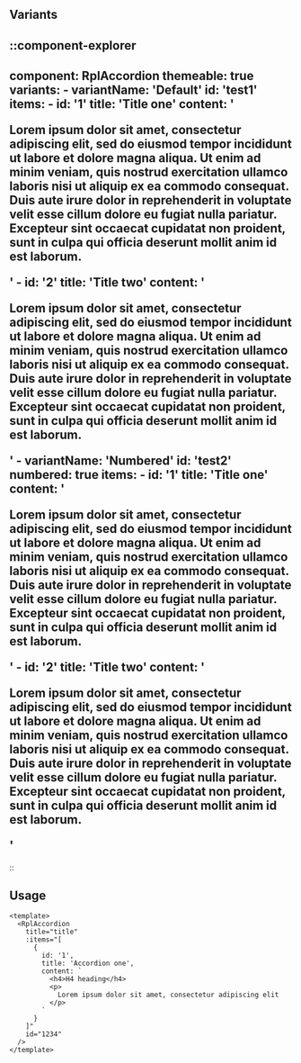 ## Variants

::component-explorer
---
  component: RplAccordion
  themeable: true
  variants:
    - 
      variantName: 'Default'
      id: 'test1'
      items:
        - 
          id: '1'
          title: 'Title one'
          content: '<p>Lorem ipsum dolor sit amet, consectetur adipiscing elit, sed do eiusmod tempor incididunt ut labore
        et dolore magna aliqua. Ut enim ad minim veniam, quis nostrud exercitation ullamco laboris nisi ut
        aliquip ex ea commodo consequat. Duis aute irure dolor in reprehenderit in voluptate velit esse
        cillum dolore eu fugiat nulla pariatur. Excepteur sint occaecat cupidatat non proident, sunt in
        culpa qui officia deserunt mollit anim id est laborum.</p>'
        - 
          id: '2'
          title: 'Title two'
          content: '<p>Lorem ipsum dolor sit amet, consectetur adipiscing elit, sed do eiusmod tempor incididunt ut labore
        et dolore magna aliqua. Ut enim ad minim veniam, quis nostrud exercitation ullamco laboris nisi ut
        aliquip ex ea commodo consequat. Duis aute irure dolor in reprehenderit in voluptate velit esse
        cillum dolore eu fugiat nulla pariatur. Excepteur sint occaecat cupidatat non proident, sunt in
        culpa qui officia deserunt mollit anim id est laborum.</p>'
    - 
      variantName: 'Numbered'
      id: 'test2'
      numbered: true
      items:
        - 
          id: '1'
          title: 'Title one'
          content: '<p>Lorem ipsum dolor sit amet, consectetur adipiscing elit, sed do eiusmod tempor incididunt ut labore
        et dolore magna aliqua. Ut enim ad minim veniam, quis nostrud exercitation ullamco laboris nisi ut
        aliquip ex ea commodo consequat. Duis aute irure dolor in reprehenderit in voluptate velit esse
        cillum dolore eu fugiat nulla pariatur. Excepteur sint occaecat cupidatat non proident, sunt in
        culpa qui officia deserunt mollit anim id est laborum.</p>'
        - 
          id: '2'
          title: 'Title two'
          content: '<p>Lorem ipsum dolor sit amet, consectetur adipiscing elit, sed do eiusmod tempor incididunt ut labore
        et dolore magna aliqua. Ut enim ad minim veniam, quis nostrud exercitation ullamco laboris nisi ut
        aliquip ex ea commodo consequat. Duis aute irure dolor in reprehenderit in voluptate velit esse
        cillum dolore eu fugiat nulla pariatur. Excepteur sint occaecat cupidatat non proident, sunt in
        culpa qui officia deserunt mollit anim id est laborum.</p>'
---
::

## Usage

```vue
<template>
  <RplAccordion
    title="title"
    :items="[
      {
        id: '1',
        title: 'Accordion one',
        content: `
          <h4>H4 heading</h4>
          <p>
            Lorem ipsum dolor sit amet, consectetur adipiscing elit
          </p>
        `
      }
    ]"
    id="1234"
  />
</template>
```
